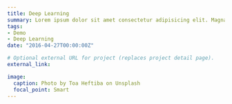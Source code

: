 ```yaml
---
title: Deep Learning
summary: Lorem ipsum dolor sit amet consectetur adipisicing elit. Magnam, eius.
tags:
- Demo
- Deep Learning
date: "2016-04-27T00:00:00Z"

# Optional external URL for project (replaces project detail page).
external_link: 

image:
  caption: Photo by Toa Heftiba on Unsplash
  focal_point: Smart
---
```

